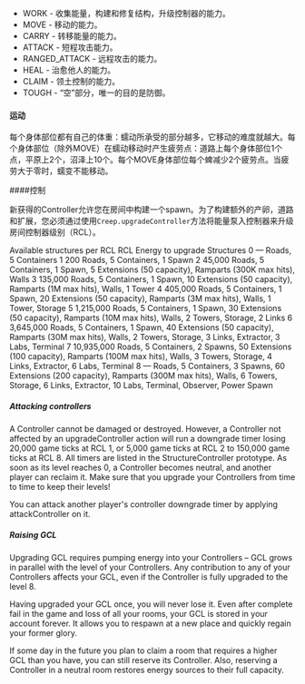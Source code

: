* WORK - 收集能量，构建和修复结构，升级控制器的能力。
* MOVE - 移动的能力。
* CARRY - 转移能量的能力。
* ATTACK - 短程攻击能力。
* RANGED_ATTACK - 远程攻击的能力。
* HEAL - 治愈他人的能力。
* CLAIM - 领土控制的能力。
* TOUGH - “空”部分，唯一的目的是防御。

#### 运动

每个身体部位都有自己的体重：蠕动所承受的部分越多，它移动的难度就越大。每个身体部位（除外MOVE）在蠕动移动时产生疲劳点：道路上每个身体部位1个点，平原上2个，沼泽上10个。每个MOVE身体部位每个蜱减少2个疲劳点。当疲劳大于零时，蠕变不能移动。

####控制

新获得的Controller允许您在房间中构建一个spawn。为了构建额外的产卵，道路和扩展，您必须通过使用`Creep.upgradeController`方法将能量泵入控制器来升级房间控制器级别（RCL）。

Available structures per RCL
RCL	Energy to upgrade	Structures
0	—	Roads, 5 Containers
1	200	Roads, 5 Containers, 1 Spawn
2	45,000	Roads, 5 Containers, 1 Spawn, 5 Extensions (50 capacity), Ramparts (300K max hits), Walls
3	135,000	Roads, 5 Containers, 1 Spawn, 10 Extensions (50 capacity), Ramparts (1M max hits), Walls, 1 Tower
4	405,000	Roads, 5 Containers, 1 Spawn, 20 Extensions (50 capacity), Ramparts (3M max hits), Walls, 1 Tower, Storage
5	1,215,000	Roads, 5 Containers, 1 Spawn, 30 Extensions (50 capacity), Ramparts (10M max hits), Walls, 2 Towers, Storage, 2 Links
6	3,645,000	Roads, 5 Containers, 1 Spawn, 40 Extensions (50 capacity), Ramparts (30M max hits), Walls, 2 Towers, Storage, 3 Links, Extractor, 3 Labs, Terminal
7	10,935,000	Roads, 5 Containers, 2 Spawns, 50 Extensions (100 capacity), Ramparts (100M max hits), Walls, 3 Towers, Storage, 4 Links, Extractor, 6 Labs, Terminal
8	—	Roads, 5 Containers, 3 Spawns, 60 Extensions (200 capacity), Ramparts (300M max hits), Walls, 6 Towers, Storage, 6 Links, Extractor, 10 Labs, Terminal, Observer, Power Spawn

##### Attacking controllers
A Controller cannot be damaged or destroyed. However, a Controller not affected by an upgradeController action will run a downgrade timer losing 20,000 game ticks at RCL 1, or 5,000 game ticks at RCL 2 to 150,000 game ticks at RCL 8. All timers are listed in the StructureController prototype. As soon as its level reaches 0, a Controller becomes neutral, and another player can reclaim it. Make sure that you upgrade your Controllers from time to time to keep their levels!

You can attack another player's controller downgrade timer by applying attackController on it.

##### Raising GCL
Upgrading GCL requires pumping energy into your Controllers – GCL grows in parallel with the level of your Controllers. Any contribution to any of your Controllers affects your GCL, even if the Controller is fully upgraded to the level 8.

Having upgraded your GCL once, you will never lose it. Even after complete fail in the game and loss of all your rooms, your GCL is stored in your account forever. It allows you to respawn at a new place and quickly regain your former glory.

If some day in the future you plan to claim a room that requires a higher GCL than you have, you can still reserve its Controller. Also, reserving a Controller in a neutral room restores energy sources to their full capacity.